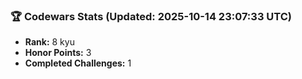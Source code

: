 ### 🏆 Codewars Stats (Updated: 2025-10-14 23:07:33 UTC)

- **Rank:** 8 kyu
- **Honor Points:** 3
- **Completed Challenges:** 1
